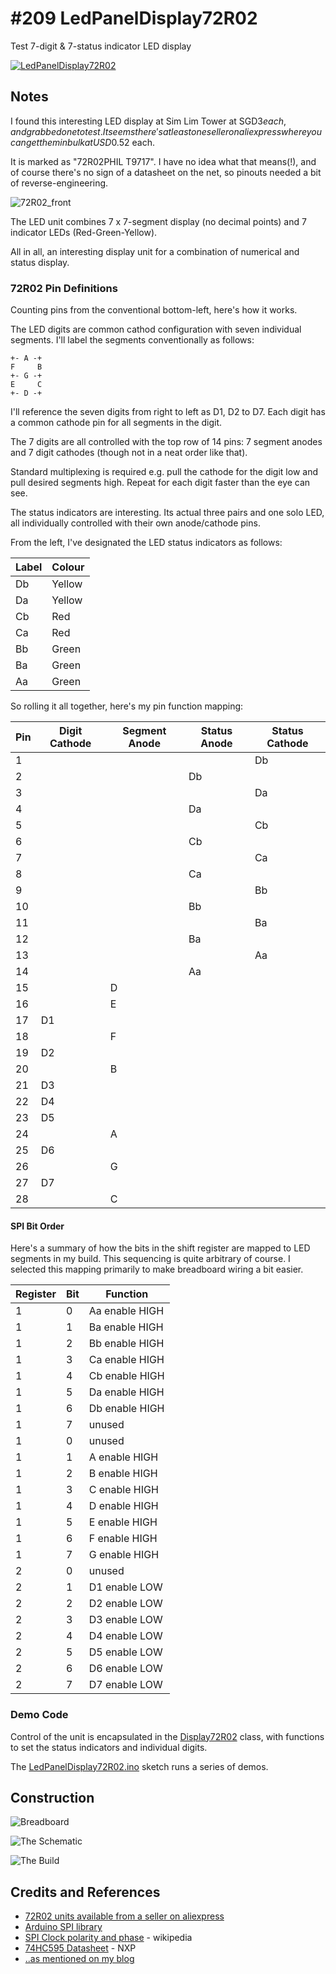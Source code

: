 # #209 LedPanelDisplay72R02

Test 7-digit & 7-status indicator LED display

[![LedPanelDisplay72R02](https://img.youtube.com/vi/dPpyn7SVoBo/0.jpg)](https://www.youtube.com/watch?v=dPpyn7SVoBo)


## Notes

I found this interesting LED display at Sim Lim Tower at SGD$3 each, and grabbed one to test.
It seems there's at least one seller on aliexpress where you can get them in bulk at USD$0.52 each.

It is marked as "72R02PHIL T9717". I have no idea what that means(!), and of course there's no sign of a datasheet on the net,
so pinouts needed a bit of reverse-engineering.

![72R02_front](./assets/72R02_front.jpg?raw=true)

The LED unit combines 7 x 7-segment display (no decimal points) and 7 indicator LEDs (Red-Green-Yellow).

All in all, an interesting display unit for a combination of numerical and status display.

### 72R02 Pin Definitions

Counting pins from the conventional bottom-left, here's how it works.

The LED digits are common cathod configuration with seven individual segments.
I'll label the segments conventionally as follows:

    +- A -+
    F     B
    +- G -+
    E     C
    +- D -+

I'll reference the seven digits from right to left as D1, D2 to D7.
Each digit has a common cathode pin for all segments in the digit.

The 7 digits are all controlled with the top row of 14 pins: 7 segment anodes and 7 digit cathodes (though not in a neat order like that).

Standard multiplexing is required e.g. pull the cathode for the digit low and pull desired segments high. Repeat for each digit faster than the eye can see.

The status indicators are interesting. Its actual three pairs and one solo LED, all individually controlled with their own anode/cathode pins.

From the left, I've designated the LED status indicators as follows:

| Label | Colour |
|-------|--------|
| Db    | Yellow |
| Da    | Yellow |
| Cb    | Red    |
| Ca    | Red    |
| Bb    | Green  |
| Ba    | Green  |
| Aa    | Green  |

So rolling it all together, here's my pin function mapping:

| Pin | Digit Cathode | Segment Anode | Status Anode | Status Cathode |
|-----|---------------|---------------|--------------|----------------|
|  1  |               |               |              |  Db            |
|  2  |               |               |  Db          |                |
|  3  |               |               |              |  Da            |
|  4  |               |               |  Da          |                |
|  5  |               |               |              |  Cb            |
|  6  |               |               |  Cb          |                |
|  7  |               |               |              |  Ca            |
|  8  |               |               |  Ca          |                |
|  9  |               |               |              |  Bb            |
|  10 |               |               |  Bb          |                |
|  11 |               |               |              |  Ba            |
|  12 |               |               |  Ba          |                |
|  13 |               |               |              |  Aa            |
|  14 |               |               |  Aa          |                |
|  15 |               | D             |              |                |
|  16 |               | E             |              |                |
|  17 | D1            |               |              |                |
|  18 |               | F             |              |                |
|  19 | D2            |               |              |                |
|  20 |               | B             |              |                |
|  21 | D3            |               |              |                |
|  22 | D4            |               |              |                |
|  23 | D5            |               |              |                |
|  24 |               | A             |              |                |
|  25 | D6            |               |              |                |
|  26 |               | G             |              |                |
|  27 | D7            |               |              |                |
|  28 |               | C             |              |                |


#### SPI Bit Order

Here's a summary of how the bits in the shift register are mapped to LED segments in my build.
This sequencing is quite arbitrary of course. I selected this mapping primarily to make breadboard wiring a bit easier.

| Register | Bit | Function       |
|----------|-----|----------------|
| 1        |  0  | Aa enable HIGH |
| 1        |  1  | Ba enable HIGH |
| 1        |  2  | Bb enable HIGH |
| 1        |  3  | Ca enable HIGH |
| 1        |  4  | Cb enable HIGH |
| 1        |  5  | Da enable HIGH |
| 1        |  6  | Db enable HIGH |
| 1        |  7  | unused         |
| 1        |  0  | unused         |
| 1        |  1  | A enable HIGH  |
| 1        |  2  | B enable HIGH  |
| 1        |  3  | C enable HIGH  |
| 1        |  4  | D enable HIGH  |
| 1        |  5  | E enable HIGH  |
| 1        |  6  | F enable HIGH  |
| 1        |  7  | G enable HIGH  |
| 2        |  0  | unused         |
| 2        |  1  | D1 enable LOW  |
| 2        |  2  | D2 enable LOW  |
| 2        |  3  | D3 enable LOW  |
| 2        |  4  | D4 enable LOW  |
| 2        |  5  | D5 enable LOW  |
| 2        |  6  | D6 enable LOW  |
| 2        |  7  | D7 enable LOW  |


### Demo Code

Control of the unit is encapsulated in the [Display72R02](./display_72R02.h) class, with functions to set the status indicators and individual digits.

The [LedPanelDisplay72R02.ino](./LedPanelDisplay72R02.ino) sketch runs a series of demos.

## Construction

![Breadboard](./assets/LedPanelDisplay72R02_bb.jpg?raw=true)

![The Schematic](./assets/LedPanelDisplay72R02_schematic.jpg?raw=true)

![The Build](./assets/LedPanelDisplay72R02_build.jpg?raw=true)

## Credits and References

* [72R02 units available from a seller on aliexpress](https://www.aliexpress.com/item/Free-shipping-72R02PHIL-72R02-SMD28-new-imported-genuine-price-of-consultation/32518312413.html?spm=2114.01010208.3.2.iJ0ewF&ws_ab_test=searchweb201556_0,searchweb201602_3_10034_507_10032_10020_10017_10005_10006_10021_10022_10009_10008_10018_10019,searchweb201603_1&btsid=b0fc14c4-1c12-4987-9f61-bf519154bbb4)
* [Arduino SPI library](https://www.arduino.cc/en/Reference/SPI)
* [SPI Clock polarity and phase](https://en.wikipedia.org/wiki/Serial_Peripheral_Interface_Bus#Clock_polarity_and_phase) - wikipedia
* [74HC595 Datasheet](https://www.nxp.com/documents/data_sheet/74HC_HCT595.pdf) - NXP
* [..as mentioned on my blog](https://blog.tardate.com/2016/07/littlearduinoprojects209-funky-little.html)
